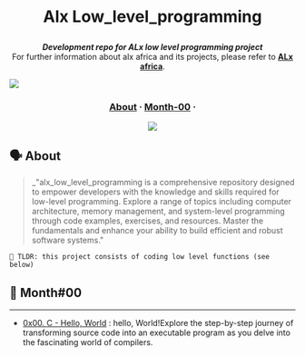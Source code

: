 <h1 align="center">
	
Alx Low_level_programming

</h1>

<p align="center">
	<b><i>Development repo for ALx low level programming project</i></b><br>
	For further information about alx africa and its projects, please refer to <a href="https://www.alxafrica.com/"><b>ALx africa</b></a>.

</p>


<img align="center" src="https://img.shields.io/badge/Alx-0052CC?style=for-the-badge">

<h3 align="center">
	<a href="#%EF%B8%8F-about">About</a>
	<span> · </span>
	<a href="#-month00">Month-00</a>
	<span> · </span>
</h3>


<p align="center">
<img src="https://res.cloudinary.com/practicaldev/image/fetch/s--MF5Cp2yD--/c_limit%2Cf_auto%2Cfl_progressive%2Cq_66%2Cw_880/https://dev-to-uploads.s3.amazonaws.com/i/nyj855ggghu7rcc6ib7c.gif">
</p>

## 🗣️ About

> _"alx_low_level_programming is a comprehensive repository designed to empower developers with the knowledge and skills required for low-level programming. Explore a range of topics including computer architecture, memory management, and system-level programming through code examples, exercises, and resources. Master the fundamentals and enhance your ability to build efficient and robust software systems."

	🚀 TLDR: this project consists of coding low level functions (see below)

## 📑 Month#00

---

* [0x00. C - Hello, World](./0x00-hello_world) : hello, World!Explore the step-by-step journey of transforming source code into an executable program as you delve into the fascinating world of compilers.
 
